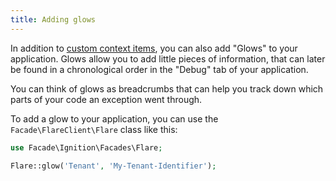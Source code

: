 ```yaml
---
title: Adding glows
---
```


In addition to [custom context items](/docs/ignition-for-laravel/adding-custom-context), you can also add "Glows" to your application.
Glows allow you to add little pieces of information, that can later be found in a chronological order in the "Debug" tab of your application.

You can think of glows as breadcrumbs that can help you track down which parts of your code an exception went through.

To add a glow to your application, you can use the `Facade\FlareClient\Flare` class like this:

```php
use Facade\Ignition\Facades\Flare;

Flare::glow('Tenant', 'My-Tenant-Identifier');
```
